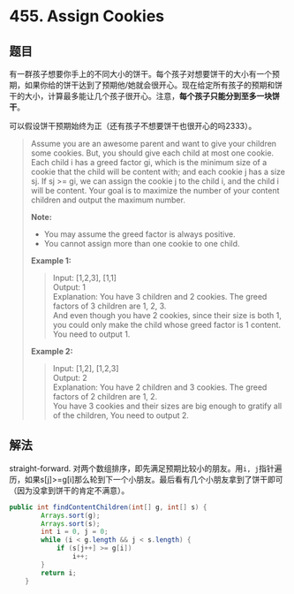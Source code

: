 # 455. Assign Cookies

## 题目

有一群孩子想要你手上的不同大小的饼干。每个孩子对想要饼干的大小有一个预期，如果你给的饼干达到了预期他/她就会很开心。现在给定所有孩子的预期和饼干的大小，计算最多能让几个孩子很开心。注意，**每个孩子只能分到至多一块饼干**。

可以假设饼干预期始终为正（还有孩子不想要饼干也很开心的吗2333）。
>Assume you are an awesome parent and want to give your children some cookies. But, you should give each child at most one cookie. Each child i has a greed factor gi, which is the minimum size of a cookie that the child will be content with; and each cookie j has a size sj. If sj >= gi, we can assign the cookie j to the child i, and the child i will be content. Your goal is to maximize the number of your content children and output the maximum number.
>
>**Note:**
>
> - You may assume the greed factor is always positive.
> - You cannot assign more than one cookie to one child.
>
>**Example 1:**
>
>>Input: [1,2,3], [1,1]  
>>Output: 1  
>>Explanation: You have 3 children and 2 cookies. The greed factors of 3 children are 1, 2, 3.  
And even though you have 2 cookies, since their size is both 1, you could only make the child whose greed factor is 1 content.
You need to output 1.
>
>**Example 2:**
>
>>Input: [1,2], [1,2,3]  
>>Output: 2  
>>Explanation: You have 2 children and 3 cookies. The greed factors of 2 children are 1, 2.  
You have 3 cookies and their sizes are big enough to gratify all of the children,
You need to output 2.

## 解法

straight-forward. 对两个数组排序，即先满足预期比较小的朋友。用`i, j`指针遍历，如果s[j]>=g[i]那么轮到下一个小朋友。最后看有几个小朋友拿到了饼干即可（因为没拿到饼干的肯定不满意）。

```java
public int findContentChildren(int[] g, int[] s) {
        Arrays.sort(g);
        Arrays.sort(s);
        int i = 0, j = 0;
        while (i < g.length && j < s.length) {
            if (s[j++] >= g[i])
                i++;
        }
        return i;
    }
```
